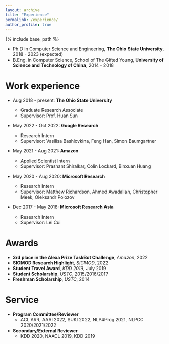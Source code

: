 ```yaml
---
layout: archive
title: "Experience"
permalink: /experience/
author_profile: true
---
```


{% include base_path %}

* Ph.D in Computer Science and Engineering, **The Ohio State University**, 2018 - 2023 (expected)
* B.Eng. in Computer Science, School of The Gifted Young, **University of Science and Technology of China**, 2014 - 2018

Work experience
======
* Aug 2018 - present: **The Ohio State University**
  * Graduate Research Associate
  * Supervisor: Prof. Huan Sun

* May 2022 - Oct 2022: **Google Research**
  * Research Intern
  * Supervisor: Vasilisa Bashlovkina, Feng Han, Simon Baumgartner

* May 2021 - Aug 2021: **Amazon**
  * Applied Scientist Intern
  * Supervisor: Prashant Shiralkar, Colin Lockard, Binxuan Huang

* May 2020 - Aug 2020: **Microsoft Research**
  * Research Intern
  * Supervisor: Matthew Richardson, Ahmed Awadallah, Christopher Meek, Oleksandr Polozov

* Dec 2017 - May 2018: **Microsoft Research Asia**
  * Research Intern
  * Supervisor: Lei Cui

<!-- Publications
======
  <ul>{% for post in site.publications reversed %}
    {% include archive-single-pub-cv.html %}
  {% endfor %}</ul> -->

Awards
======
* **3rd place in the Alexa Prize TaskBot Challenge**, *Amazon*, 2022
* **SIGMOD Research Highlight**, *SIGMOD*, 2022
* **Student Travel Award**, *KDD 2019*, July 2019
* **Student Scholarship**, *USTC*, 2015/2016/2017
* **Freshman Scholarship**, *USTC*, 2014

Service
======
* **Program Committee/Reviewer**
  * ACL ARR, AAAI 2022, SUKI 2022, NLP4Prog 2021, NLPCC 2020/2021/2022
* **Secondary/External Reviewer**
  * KDD 2020, NAACL 2019, KDD 2019